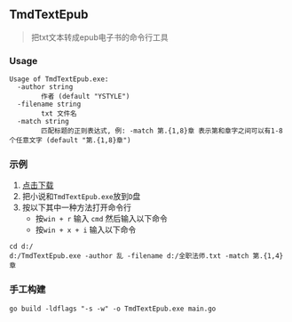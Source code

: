 ## TmdTextEpub

> 把txt文本转成epub电子书的命令行工具

### Usage
```$xslt
Usage of TmdTextEpub.exe:
  -author string
        作者 (default "YSTYLE")
  -filename string
        txt 文件名
  -match string
        匹配标题的正则表达式, 例: -match 第.{1,8}章 表示第和章字之间可以有1-8个任意文字 (default "第.{1,8}章")

```

### 示例
1. [点击下载](https://github.com/ystyle/TmdTextEpub/releases)
1. 把小说和`TmdTextEpub.exe`放到`D`盘
1. 按以下其中一种方法打开命令行
    - 按`win + r` 输入 `cmd` 然后输入以下命令
    - 按`win + x + i` 输入以下命令


```shell
cd d:/
d:/TmdTextEpub.exe -author 乱 -filename d:/全职法师.txt -match 第.{1,4}章
```

### 手工构建
```$xslt
go build -ldflags "-s -w" -o TmdTextEpub.exe main.go
```